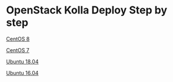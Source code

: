 # OpenStack Kolla Deploy Step by step

[CentOS 8](#)

[CentOS 7](#)

[Ubuntu 18.04](#)

[Ubuntu 16.04](#)
